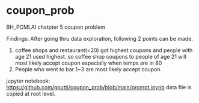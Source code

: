# coupon_prob
BH_PCMLAI chatpter 5 coupon problem

Findings:
After going thru data exploration, following 2 points can be made.
1) coffee shops and restaurant(<20) got highest coupons and people with age 21 used highest. 
so coffee shop coupons to people of age 21 will most likely accept coupon especially when temps are in 80
2) People who went to bar 1~3 are most likely accept coupon. 

jupyter notebook: https://github.com/gputti/coupon_prob/blob/main/prompt.ipynb
data file is copied at root level. 


